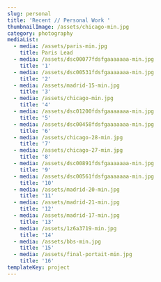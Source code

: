 ```yaml
---
slug: personal
title: 'Recent // Personal Work '
thumbnailImage: /assets/chicago-min.jpg
category: photography
mediaList:
  - media: /assets/paris-min.jpg
    title: Paris Lead
  - media: /assets/dsc00077fdsfgaaaaaaa-min.jpg
    title: '1'
  - media: /assets/dsc00531fdsfgaaaaaaa-min.jpg
    title: '2'
  - media: /assets/madrid-15-min.jpg
    title: '3'
  - media: /assets/chicago-min.jpg
    title: '4'
  - media: /assets/dsc01200fdsfgaaaaaaa-min.jpg
    title: '5'
  - media: /assets/dsc00458fdsfgaaaaaaa-min.jpg
    title: '6'
  - media: /assets/chicago-28-min.jpg
    title: '7'
  - media: /assets/chicago-27-min.jpg
    title: '8'
  - media: /assets/dsc00891fdsfgaaaaaaa-min.jpg
    title: '9'
  - media: /assets/dsc00561fdsfgaaaaaaa-min.jpg
    title: '10'
  - media: /assets/madrid-20-min.jpg
    title: '11'
  - media: /assets/madrid-21-min.jpg
    title: '12'
  - media: /assets/madrid-17-min.jpg
    title: '13'
  - media: /assets/1z6a3719-min.jpg
    title: '14'
  - media: /assets/bbs-min.jpg
    title: '15'
  - media: /assets/final-portait-min.jpg
    title: '16'
templateKey: project
---
```


